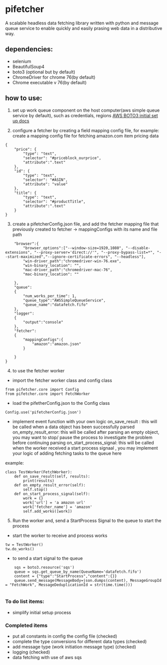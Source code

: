 # pifetcher
A scalable headless data fetching library written with python and message queue service to enable quickly and easily prasing web data in a distributive way.

## dependencies:
- selenium
- BeautifulSoup4
- boto3 (optional but by default)
- ChromeDriver for chrome 76(by default)
- Chrome executable v 76(by default)

## how to use:

1. set up work queue component on the host computer(aws simple queue service by default), such as credentials, regions
[AWS BOTO3 initial set up docs](https://boto3.amazonaws.com/v1/documentation/api/latest/guide/quickstart.html)

2. configure a fetcher by creating a field mapping config file, for example:
create a mapping config file for fetching amazon.com item pricing data

```
{
    "price": {
        "type": "text",
        "selector": "#priceblock_ourprice",
        "attribute":".text"
    },
    "id": {
        "type": "text",
        "selector": "#ASIN",
        "attribute": "value"
    },
    "title": {
        "type": "text",
        "selector": "#productTitle",
        "attribute":".text"
    }
}
```
3. create a pifetcherConfig.json file, and add the fetcher mapping file that previously created to fetcher -> mappingConfigs with its name and file path 

```{
    "browser":{
        "browser_options":["--window-size=1920,1080", "--disable-extensions", "--proxy-server='direct://'", "--proxy-bypass-list=*", "--start-maximized","--ignore-certificate-errors", "--headless"],
        "win-driver_path":"chromedriver-win-76.exe",
        "win-binary_location": "",
        "mac-driver_path":"chromedriver-mac-76",
        "mac-binary_location": ""

    },
    "queue":
    {
        "num_works_per_time": 1,
        "queue_type":"AWSSimpleQueueService",
        "queue_name":"datafetch.fifo"
    },
    "logger":
    {
        "output":"console"
    },
    "fetcher":
    {
        "mappingConfigs":{
            "amazon":"amazon.json"
        }
        
    }
}
```
4.  to use the fetcher worker
- import the fetcher worker class and config class 
```
from pifetcher.core import Config
from pifetcher.core import FetchWorker
```
- load the pifetherConfig.json to the Config class
```
Config.use('pifetcherConfig.json')
```

- implement event function with your own logic
on_save_result : this will be called when a data object has been successfully parsed
on_empty_result_error: this will be called after parsing an empty object, you may want to stop/ pause the process to investigate the problem before continuing parsing
on_start_process_signal: this will be called when the worker received a start process signaal , you may implement your logic of adding fetching tasks to the queue here

example:
```
class TestWorker(FetchWorker):
    def on_save_result(self, results):
        print(results)
    def on_empty_result_error(self):
        self.stop()
    def on_start_process_signal(self):
        work = {}
        work['url'] = 'a amazon url'
        work['fetcher_name'] = 'amazon'
        self.add_works([work])
```
5. Run the worker and, send a StartProcess Signal to the queue to start the process

- start the worker to receive and process works
```
tw = TestWorker()
tw.do_works()
```

- to send a start signal to the queue
```
    sqs = boto3.resource('sqs')
    queue = sqs.get_queue_by_name(QueueName='datafetch.fifo')
    content = {"type":"StartProcess","content":{}}
    queue.send_message(MessageBody=json.dumps(content), MessageGroupId = "FetchWork", MessageDeduplicationId = str(time.time()))
    
``` 



### To do list items:
- simplify initial setup process

### Completed items

- put all constants in config the config file (checked)
- complete the type conversions for different data types (checked)
- add message type (work initiation message type) (checked)
- logging (checked)
- data fetching with use of aws sqs